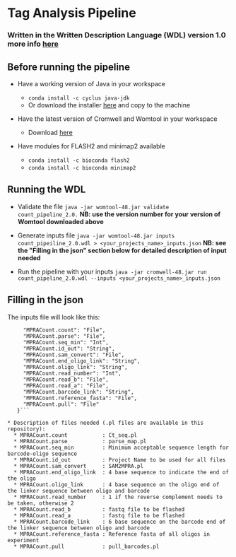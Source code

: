 # Tag Analysis Pipeline
### Written in the Written Description Language (WDL) version 1.0 more info [here](https://github.com/openwdl/wdl)

## Before running the pipeline
* Have a working version of Java in your workspace
  * `conda install -c cyclus java-jdk`
  * Or download the installer [here](https://www.java.com/en/download/manual.jsp) and copy to the machine

* Have the latest version of Cromwell and Womtool in your workspace
  * Download [here](https://github.com/broadinstitute/cromwell/releases/tag/48)
  
* Have modules for FLASH2 and minimap2 available
  * `conda install -c bioconda flash2 `
  * `conda install -c bioconda minimap2`

## Running the WDL
* Validate the file
  `java -jar womtool-48.jar validate count_pipeline_2.0.`
  **NB: use the version number for your version of Womtool downloaded above**

* Generate inputs file
  `java -jar womtool-48.jar inputs count_pipeiline_2.0.wdl > <your_projects_name>_inputs.json`
  **NB: see the "Filling in the json" section below for detailed description of input needed**
 
* Run the pipeline with your inputs
  `java -jar cromwell-48.jar run count_pipeline_2.0.wdl --inputs <your_projects_name>_inputs.json`
  
## Filling in the json
The inputs file will look like this:
  ```{
       "MPRACount.count": "File",
       "MPRACount.parse": "File",
       "MPRACount.seq_min": "Int",
       "MPRACount.id_out": "String",
       "MPRACount.sam_convert": "File",
       "MPRACount.end_oligo_link": "String",
       "MPRACount.oligo_link": "String",
       "MPRACount.read_number": "Int",
       "MPRACount.read_b": "File",
       "MPRACount.read_a": "File",
       "MPRACount.barcode_link": "String",
       "MPRACount.reference_fasta": "File",
       "MPRACount.pull": "File"
     }```
     
  * Description of files needed (.pl files are available in this repository):
    * MPRACount.count           : Ct_seq.pl
    * MPRACount.parse           : parse_map.pl
    * MPRACount.seq_min         : Minimum acceptable sequence length for barcode-oligo sequence
    * MPRACount.id_out          : Project Name to be used for all files
    * MPRACount.sam_convert     : SAM2MPRA.pl
    * MPRACount.end_oligo_link  : 4 base sequence to indicate the end of the oligo
    * MPRACount.oligo_link      : 4 base sequence on the oligo end of the linker sequence between oligo and barcode
    * MPRACount.read_number     : 1 if the reverse complement needs to be taken, otherwise 2
    * MPRACount.read_b          : fastq file to be flashed
    * MPRACount.read_a          : fastq file to be flashed
    * MPRACount.barcode_link    : 6 base sequence on the barcode end of the linker sequence between oligo and barcode
    * MPRACount.reference_fasta : Reference fasta of all oligos in experiment
    * MPRACount.pull            : pull_barcodes.pl
